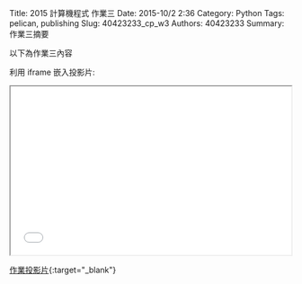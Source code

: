 Title: 2015 計算機程式 作業三
Date: 2015-10/2 2:36
Category: Python
Tags: pelican, publishing
Slug: 40423233_cp_w3
Authors: 40423233
Summary: 作業三摘要

以下為作業三內容

利用 iframe 嵌入投影片:

<iframe src="40423233_cp_w3_p.html" width="500" height="300"></iframe>

[作業投影片](40423233_cp_w3_p.html){:target="_blank"}